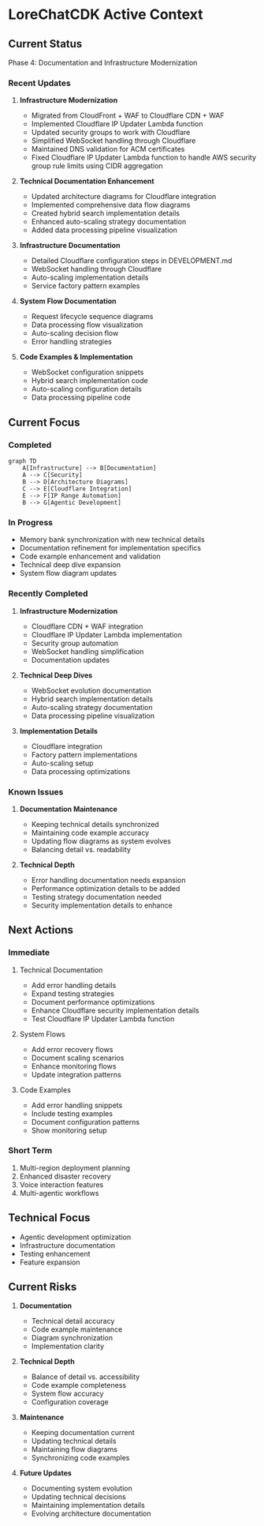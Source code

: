 # LoreChatCDK Active Context

## Current Status
Phase 4: Documentation and Infrastructure Modernization

### Recent Updates
1. **Infrastructure Modernization**
   - Migrated from CloudFront + WAF to Cloudflare CDN + WAF
   - Implemented Cloudflare IP Updater Lambda function
   - Updated security groups to work with Cloudflare
   - Simplified WebSocket handling through Cloudflare
   - Maintained DNS validation for ACM certificates
   - Fixed Cloudflare IP Updater Lambda function to handle AWS security group rule limits using CIDR aggregation

2. **Technical Documentation Enhancement**
   - Updated architecture diagrams for Cloudflare integration
   - Implemented comprehensive data flow diagrams
   - Created hybrid search implementation details
   - Enhanced auto-scaling strategy documentation
   - Added data processing pipeline visualization

3. **Infrastructure Documentation**
   - Detailed Cloudflare configuration steps in DEVELOPMENT.md
   - WebSocket handling through Cloudflare
   - Auto-scaling implementation details
   - Service factory pattern examples

3. **System Flow Documentation**
   - Request lifecycle sequence diagrams
   - Data processing flow visualization
   - Auto-scaling decision flow
   - Error handling strategies

4. **Code Examples & Implementation**
   - WebSocket configuration snippets
   - Hybrid search implementation code
   - Auto-scaling configuration details
   - Data processing pipeline code

## Current Focus

### Completed
```mermaid
graph TD
    A[Infrastructure] --> B[Documentation]
    A --> C[Security]
    B --> D[Architecture Diagrams]
    C --> E[Cloudflare Integration]
    E --> F[IP Range Automation]
    B --> G[Agentic Development]
```

### In Progress
- Memory bank synchronization with new technical details
- Documentation refinement for implementation specifics
- Code example enhancement and validation
- Technical deep dive expansion
- System flow diagram updates

### Recently Completed
1. **Infrastructure Modernization**
   - Cloudflare CDN + WAF integration
   - Cloudflare IP Updater Lambda implementation
   - Security group automation
   - WebSocket handling simplification
   - Documentation updates

2. **Technical Deep Dives**
   - WebSocket evolution documentation
   - Hybrid search implementation details
   - Auto-scaling strategy documentation
   - Data processing pipeline visualization

3. **Implementation Details**
   - Cloudflare integration
   - Factory pattern implementations
   - Auto-scaling setup
   - Data processing optimizations

### Known Issues
1. **Documentation Maintenance**
   - Keeping technical details synchronized
   - Maintaining code example accuracy
   - Updating flow diagrams as system evolves
   - Balancing detail vs. readability

2. **Technical Depth**
   - Error handling documentation needs expansion
   - Performance optimization details to be added
   - Testing strategy documentation needed
   - Security implementation details to enhance

## Next Actions

### Immediate
1. Technical Documentation
   - Add error handling details
   - Expand testing strategies
   - Document performance optimizations
   - Enhance Cloudflare security implementation details
   - Test Cloudflare IP Updater Lambda function

2. System Flows
   - Add error recovery flows
   - Document scaling scenarios
   - Enhance monitoring flows
   - Update integration patterns

3. Code Examples
   - Add error handling snippets
   - Include testing examples
   - Document configuration patterns
   - Show monitoring setup

### Short Term
1. Multi-region deployment planning
2. Enhanced disaster recovery
3. Voice interaction features
4. Multi-agentic workflows

## Technical Focus
- Agentic development optimization
- Infrastructure documentation
- Testing enhancement
- Feature expansion

## Current Risks
1. **Documentation**
   - Technical detail accuracy
   - Code example maintenance
   - Diagram synchronization
   - Implementation clarity

2. **Technical Depth**
   - Balance of detail vs. accessibility
   - Code example completeness
   - System flow accuracy
   - Configuration coverage

3. **Maintenance**
   - Keeping documentation current
   - Updating technical details
   - Maintaining flow diagrams
   - Synchronizing code examples

4. **Future Updates**
   - Documenting system evolution
   - Updating technical decisions
   - Maintaining implementation details
   - Evolving architecture documentation
